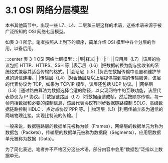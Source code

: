 # 3.1 OSI 网络分层模型

本书其他篇节中，出现一些 L7、L4、二层和三层这样的术语，这些术语来源于被广泛所知的 OSI 网络七层模型。

如表 3-1 所示，笔者按照从上到下的顺序，简单介绍 OSI 模型中各个分层的作用，以备后用。

:::center
表 3-1 OSI 网络七层模型
:::
|层|释义|
|:--|:--|
|应用层（L7）|该层的协议包括 HTTP、HTTPS、SSH 等|
|表示层（L6）|把数据转换为能与接收者的系统格式兼容并适合传输的格式。|
|会话层（L5）|负责在数据传输中设置和维护节点的通信连接。|
|传输层（L4）|对会话层及以上层提供端到端的传输服务，该层的代表协议为 TCP，如果为 TCP/IP 模型，该层还包括 UDP 协议。|
|网络层（L3）|通过路由算法为数据选择合适的路径，以实现网络中的互联功能，该层代表协议为 IP 协议。|
|数据链路层（L2）|将数据组装成帧，然后按顺序传输，每一帧包括数据和必要的控制信息，该层代表协议有同步数据链路控制 SDLC、高级数据链路控制 HDLC 、点对点协议 PPP 等。|
|物理层（L1）|利用传输介质为通信的两端物理连接，实现比特流的传输。|

一般来说，数据链路层的数据单元被称为帧（Frames），网络层的数据单元为称为数据包（Packets），传输层的数据单元被称为数据段（Segments），应用层数据单元被称为数据（Data）。

为了简化表述，笔者并不严格区分这些术语，部分内容中会用“数据包”泛指以上数据单元。

